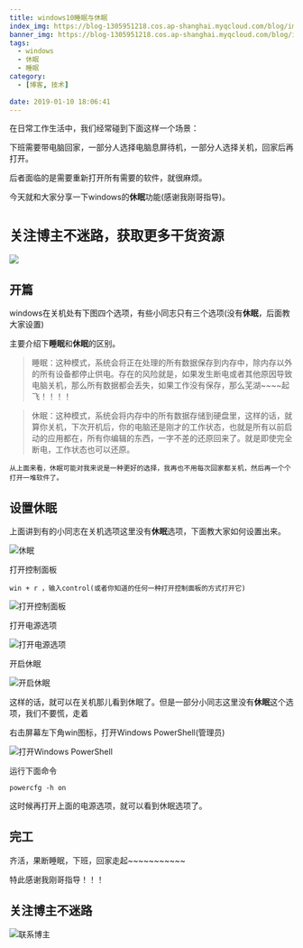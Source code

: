 ```yaml
---
title: windows10睡眠与休眠
index_img: https://blog-1305951218.cos.ap-shanghai.myqcloud.com/blog/image/articleBg/1(24).jpg
banner_img: https://blog-1305951218.cos.ap-shanghai.myqcloud.com/blog/image/articleBg/1(24).jpg
tags:
  - windows
  - 休眠
  - 睡眠
category:
  - [博客, 技术] 
 
date: 2019-01-10 18:06:41
---
```


在日常工作生活中，我们经常碰到下面这样一个场景：

下班需要带电脑回家，一部分人选择电脑息屏待机，一部分人选择关机，回家后再打开。

后者面临的是需要重新打开所有需要的软件，就很麻烦。

今天就和大家分享一下windows的**休眠**功能(感谢我刚哥指导)。

<!-- more -->

# `关注博主不迷路，获取更多干货资源`

![](https://github-edu-student-id-card-basic-1305951218.cos.ap-shanghai.myqcloud.com/shouhou.jpg)

## 开篇

windows在关机处有下图四个选项，有些小同志只有三个选项(没有**休眠**，后面教大家设置)


主要介绍下**睡眠**和**休眠**的区别。

> 睡眠：这种模式，系统会将正在处理的所有数据保存到内存中，除内存以外的所有设备都停止供电。存在的风险就是，如果发生断电或者其他原因导致电脑关机，那么所有数据都会丢失，如果工作没有保存，那么芜湖~~~~起飞！！！！

> 休眠：这种模式，系统会将内存中的所有数据存储到硬盘里，这样的话，就算你关机，下次开机后，你的电脑还是刚才的工作状态，也就是所有以前启动的应用都在，所有你编辑的东西，一字不差的还原回来了。就是即使完全断电，工作状态也可以还原。

```
从上面来看，休眠可能对我来说是一种更好的选择，我再也不用每次回家都关机，然后再一个个打开一堆软件了。
```

## 设置休眠

上面讲到有的小同志在关机选项这里没有**休眠**选项，下面教大家如何设置出来。

![休眠](https://blog-1305951218.cos.ap-shanghai.myqcloud.com/blog/image/articleContent/win10XiuMian/win10XiuMian1.png)

打开控制面板

```
win + r ，输入control(或者你知道的任何一种打开控制面板的方式打开它)
```

![打开控制面板](https://blog-1305951218.cos.ap-shanghai.myqcloud.com/blog/image/articleContent/win10XiuMian/win10XiuMian2.png)

打开电源选项

![打开电源选项](https://blog-1305951218.cos.ap-shanghai.myqcloud.com/blog/image/articleContent/win10XiuMian/win10XiuMian3.png)

开启休眠

![开启休眠](https://blog-1305951218.cos.ap-shanghai.myqcloud.com/blog/image/articleContent/win10XiuMian/win10XiuMian4.png)

这样的话，就可以在关机那儿看到休眠了。但是一部分小同志这里没有**休眠**这个选项，我们不要慌，走着

右击屏幕左下角win图标，打开Windows PowerShell(管理员)

![打开Windows PowerShell](https://blog-1305951218.cos.ap-shanghai.myqcloud.com/blog/image/articleContent/win10XiuMian/win10XiuMian5.png)

运行下面命令

```
powercfg -h on
```

这时候再打开上面的电源选项，就可以看到休眠选项了。

## 完工

齐活，果断睡眠，下班，回家走起~~~~~~~~~~~

特此感谢我刚哥指导！！！


## 关注博主不迷路
![联系博主](https://github-edu-student-id-card-basic-1305951218.cos.ap-shanghai.myqcloud.com/shouhou.jpg)








